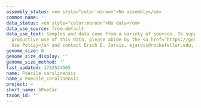 ```yaml
---
assembly_status: <em style="color:maroon">No assembly</em>
common_name: ''
data_status: <em style="color:maroon">No data</em>
data_use_source: from-default
data_use_text: Samples and data come from a variety of sources. To support fair and
  productive use of this data, please abide by the <a href="https://genome10k.soe.ucsc.edu/data-use-policies/">Data
  Use Policy</a> and contact Erich D. Jarvis, ejarvis@rockefeller.edu, with any questions.
genome_size: 0
genome_size_display: ''
genome_size_method: ''
last_updated: 1752524565
name: Poecile carolinensis
name_: Poecile_carolinensis
project: ~
short_name: bPoeCar
taxon_id: ''
---
```

